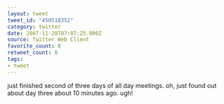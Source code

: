 ```yaml
---
layout: tweet
tweet_id: "450518352"
category: twitter
date: 2007-11-28T07:07:25.000Z
source: Twitter Web Client
favorite_count: 0
retweet_count: 0
tags:
- tweet
---
```


just finished second of three days of all day meetings. oh, just found out about day three about 10 minutes ago. ugh!
